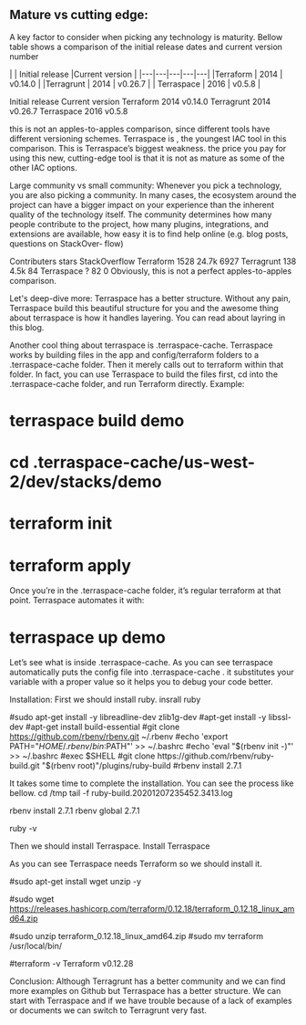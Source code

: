 ## Mature vs cutting edge:

A key factor to consider when picking any technology is maturity. Bellow table shows a comparison of the initial release dates and current version number

|   |  Initial release |Current version   |
|---|---|---|---|---|
|Terraform   | 2014  |  v0.14.0 |
|Terragrunt   | 2014  | v0.26.7  |
| Terraspace  | 2016  | v0.5.8  |

Initial release
Current version
Terraform
2014
v0.14.0
Terragrunt
2014
v0.26.7
Terraspace
2016
v0.5.8

this is not an apples-to-apples comparison, since different tools have different versioning schemes. Terraspace is , the youngest IAC tool in this comparison. This is Terraspace’s biggest weakness. the price you pay for using this new, cutting-edge tool is that it is not as mature as some of the other IAC options.

Large community vs small community:
Whenever you pick a technology, you are also picking a community. In many cases, the ecosystem around the project can have a bigger impact on your experience than the inherent quality of the technology itself. The community determines how many people contribute to the project, how many plugins, integrations, and extensions are available, how easy it is to find help online (e.g. blog posts, questions on StackOver‐ flow)



Contributers
stars
StackOverflow
Terraform
1528
24.7k
6927
Terragrunt
138
4.5k
84
Terraspace
?
82
0
Obviously, this is not a perfect apples-to-apples comparison.




Let's deep-dive more:
Terraspace has a better structure. Without any pain, Terraspace build this beautiful structure for you and the awesome thing about terraspace is how it handles layering.
You can read about layring in this blog.


Another cool thing about terraspace is .terraspace-cache. Terraspace works by building files in the app and config/terraform folders to a .terraspace-cache folder. Then it merely calls out to terraform within that folder.
In fact, you can use Terraspace to build the files first, cd into the .terraspace-cache folder, and run Terraform directly. Example:
# terraspace build demo
# cd .terraspace-cache/us-west-2/dev/stacks/demo
# terraform init
# terraform apply
 
Once you’re in the .terraspace-cache folder, it’s regular terraform at that point.
Terraspace automates it with:
# terraspace up demo

Let’s see what is inside .terraspace-cache. As you can see terraspace automatically puts the config file into .terraspace-cache . it substitutes your variable with a proper value so it helps you to debug your code better.



Installation:
First we should install ruby.
insrall ruby

#sudo apt-get install -y libreadline-dev zlib1g-dev
#apt-get install -y libssl-dev
#apt-get install build-essential
#git clone https://github.com/rbenv/rbenv.git ~/.rbenv
#echo 'export PATH="$HOME/.rbenv/bin:$PATH"' >> ~/.bashrc
#echo 'eval "$(rbenv init -)"' >> ~/.bashrc
#exec $SHELL
#git clone https://github.com/rbenv/ruby-build.git "$(rbenv root)"/plugins/ruby-build
#rbenv install 2.7.1

It takes some time to complete the installation. You can see the process like bellow.
cd /tmp
tail -f ruby-build.20201207235452.3413.log



rbenv install 2.7.1
rbenv global 2.7.1


ruby -v


Then we should install Terraspace.
Install Terraspace


As you can see Terraspace needs Terraform so we should install it.

#sudo apt-get install wget unzip -y

#sudo wget https://releases.hashicorp.com/terraform/0.12.18/terraform_0.12.18_linux_amd64.zip

#sudo unzip terraform_0.12.18_linux_amd64.zip
#sudo mv terraform /usr/local/bin/

#terraform -v
Terraform v0.12.28






Conclusion:
 Although Terragrunt has a better community and we can find more examples on Github but Terraspace has a better structure. We can start with Terraspace and if we have trouble because of a lack of examples or documents we can switch to Terragrunt very fast.







